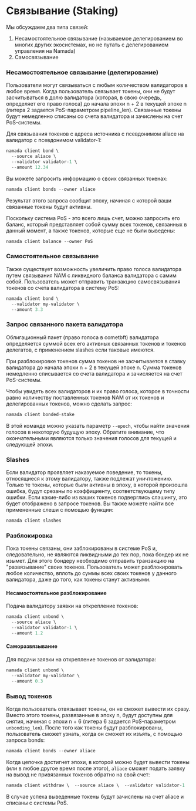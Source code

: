 # Связывание (Staking)

Мы обсуждаем два типа связей:

1. Несамостоятельное связывание (называемое делегированием во многих других экосистемах, но не путать с делегированием управления на Namada)
2. Самосвязывание

### Несамостоятельное связывание (делегирование)

Пользователи могут связываться с любым количеством валидаторов в любое время. Когда пользователь связывает токены, они не будут засчитываться в долю валидатора (которая, в свою очередь, определяет его право голоса) до начала эпохи n + 2 в текущей эпохе n (литера 2 задается PoS-параметром pipeline\_len). Связанные токены будут немедленно списаны со счета валидатора и зачислены на счет PoS-системы.

Для связывания токенов с адреса источника с псевдонимом aliace на валидатор с псевдонимом validator-1:

```rust
namada client bond \
  --source aliace \
  --validator validator-1 \
  --amount 12.34
```

Вы можете запросить информацию о своих связанных токенах:

```rust
namada client bonds --owner aliace
```

Результат этого запроса сообщит эпоху, начиная с которой ваши связанные токены будут активны.

Поскольку система PoS - это всего лишь счет, можно запросить его баланс, который представляет собой сумму всех токенов, связанных в данный момент, а также токенов, которые еще не были выведены:

```rust
namada client balance --owner PoS
```

### Самостоятельное связывание

Также существует возможность увеличить право голоса валидатора путем связывания NAM с ликвидного баланса валидатора с самим собой. Пользователь может отправить транзакцию самосвязывания токенов со счета валидатора в систему PoS:

```rust
namada client bond \
  --validator my-validator \
  --amount 3.3
```

### Запрос связанного пакета валидатора

Облигационный пакет (право голоса в cometbft) валидатора определяется суммой всех его активных связанных токенов и токенов делегатов, с применением slashes если таковые имеются.

При разблокировке токенов сумма токенов не засчитывается в ставку валидатора до начала эпохи n + 2 в текущей эпохе n. Сумма токенов немедленно списывается со счета валидатора и зачисляется на счет PoS-системы.

Чтобы увидеть всех валидаторов и их право голоса, которое в точности равно количеству поставленных токенов NAM от их токенов и делегированных токенов, можно сделать запрос:

```rust
namada client bonded-stake
```

В этой команде можно указать параметр `--epoch`, чтобы найти значения голосов в некоторую будущую эпоху. Обратите внимание, что окончательными являются только значения голосов для текущей и следующей эпохи.

### Slashes

Если валидатор проявляет наказуемое поведение, то токены, относящиеся к этому валидатору, также подлежат уничтожению. Только те токены, которые были активны в эпоху, в которой произошла ошибка, будут срезаны по коэффициенту, соответствующему типу ошибки. Если какие-либо из ваших токенов подверглись слэшингу, это будет отображено в запросе токенов. Вы также можете найти все примененные слеши с помощью функции:

```rust
namada client slashes
```

### Разблокировка

Пока токены связаны, они заблокированы в системе PoS и, следовательно, не являются ликвидными до тех пор, пока бондер их не изымет. Для этого бондеру необходимо отправить транзакцию на "развязывание" своих токенов. Пользователь может разблокировать любое количество, вплоть до суммы всех своих токенов у данного валидатора, даже до того, как токены станут активными.

#### Несамостоятельное разблокирование

Подача валидатору заявки на открепление токенов:

```rust
namada client unbond \
  --source aliace \
  --validator validator-1 \
  --amount 1.2
```

#### Саморазвязывание

Для подачи заявки на открепление токенов от валидатора:

```rust
namada client unbond \
  --validator my-validator \
  --amount 0.3

```

### Вывод токенов

Когда пользователь отвязывает токены, он не сможет вывести их сразу. Вместо этого токены, развязанные в эпоху n, будут доступны для снятия, начиная с эпохи n + 6 (литера 6 задается PoS-параметром `unbonding_len`). После того как токены будут разблокированы, пользователь сможет узнать, когда он сможет их изъять, с помощью запроса bonds:

```rust
namada client bonds --owner aliace
```

Когда цепочка достигнет эпохи, в которой можно будет вывести токены (или в любое другое время после этого), `aliace` сможет подать заявку на вывод не привязанных токенов обратно на свой счет:

```rust
namada client withdraw \  --source aliace \  --validator validator-1
```

В случае успеха выведенные токены будут зачислены на счет aliace и списаны с системы PoS.
